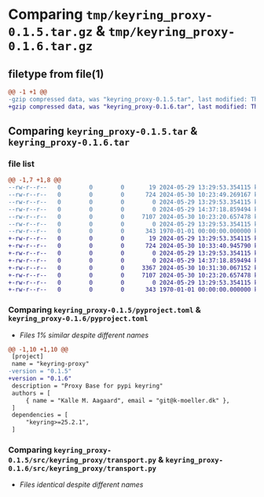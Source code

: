 # Comparing `tmp/keyring_proxy-0.1.5.tar.gz` & `tmp/keyring_proxy-0.1.6.tar.gz`

## filetype from file(1)

```diff
@@ -1 +1 @@
-gzip compressed data, was "keyring_proxy-0.1.5.tar", last modified: Thu May 30 10:23:49 2024, max compression
+gzip compressed data, was "keyring_proxy-0.1.6.tar", last modified: Thu May 30 10:33:40 2024, max compression
```

## Comparing `keyring_proxy-0.1.5.tar` & `keyring_proxy-0.1.6.tar`

### file list

```diff
@@ -1,7 +1,8 @@
--rw-r--r--   0        0        0       19 2024-05-29 13:29:53.354115 keyring_proxy-0.1.5/README.md
--rw-r--r--   0        0        0      724 2024-05-30 10:23:49.269167 keyring_proxy-0.1.5/pyproject.toml
--rw-r--r--   0        0        0        0 2024-05-29 13:29:53.354115 keyring_proxy-0.1.5/src/keyring_proxy/__init__.py
--rw-r--r--   0        0        0        0 2024-05-29 14:37:18.859494 keyring_proxy-0.1.5/src/keyring_proxy/py.typed
--rw-r--r--   0        0        0     7107 2024-05-30 10:23:20.657478 keyring_proxy-0.1.5/src/keyring_proxy/transport.py
--rw-r--r--   0        0        0        0 2024-05-29 13:29:53.354115 keyring_proxy-0.1.5/tests/__init__.py
--rw-r--r--   0        0        0      343 1970-01-01 00:00:00.000000 keyring_proxy-0.1.5/PKG-INFO
+-rw-r--r--   0        0        0       19 2024-05-29 13:29:53.354115 keyring_proxy-0.1.6/README.md
+-rw-r--r--   0        0        0      724 2024-05-30 10:33:40.945790 keyring_proxy-0.1.6/pyproject.toml
+-rw-r--r--   0        0        0        0 2024-05-29 13:29:53.354115 keyring_proxy-0.1.6/src/keyring_proxy/__init__.py
+-rw-r--r--   0        0        0        0 2024-05-29 14:37:18.859494 keyring_proxy-0.1.6/src/keyring_proxy/py.typed
+-rw-r--r--   0        0        0     3367 2024-05-30 10:31:30.067152 keyring_proxy-0.1.6/src/keyring_proxy/socketproxy.py
+-rw-r--r--   0        0        0     7107 2024-05-30 10:23:20.657478 keyring_proxy-0.1.6/src/keyring_proxy/transport.py
+-rw-r--r--   0        0        0        0 2024-05-29 13:29:53.354115 keyring_proxy-0.1.6/tests/__init__.py
+-rw-r--r--   0        0        0      343 1970-01-01 00:00:00.000000 keyring_proxy-0.1.6/PKG-INFO
```

### Comparing `keyring_proxy-0.1.5/pyproject.toml` & `keyring_proxy-0.1.6/pyproject.toml`

 * *Files 1% similar despite different names*

```diff
@@ -1,10 +1,10 @@
 [project]
 name = "keyring-proxy"
-version = "0.1.5"
+version = "0.1.6"
 description = "Proxy Base for pypi keyring"
 authors = [
     { name = "Kalle M. Aagaard", email = "git@k-moeller.dk" },
 ]
 dependencies = [
     "keyring>=25.2.1",
 ]
```

### Comparing `keyring_proxy-0.1.5/src/keyring_proxy/transport.py` & `keyring_proxy-0.1.6/src/keyring_proxy/transport.py`

 * *Files identical despite different names*

